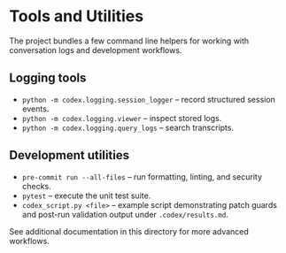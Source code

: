 # Tools and Utilities

The project bundles a few command line helpers for working with conversation
logs and development workflows.

## Logging tools

- `python -m codex.logging.session_logger` – record structured session events.
- `python -m codex.logging.viewer` – inspect stored logs.
- `python -m codex.logging.query_logs` – search transcripts.

## Development utilities

- `pre-commit run --all-files` – run formatting, linting, and security checks.
- `pytest` – execute the unit test suite.
- `codex_script.py <file>` – example script demonstrating patch guards and
  post-run validation output under `.codex/results.md`.

See additional documentation in this directory for more advanced workflows.
